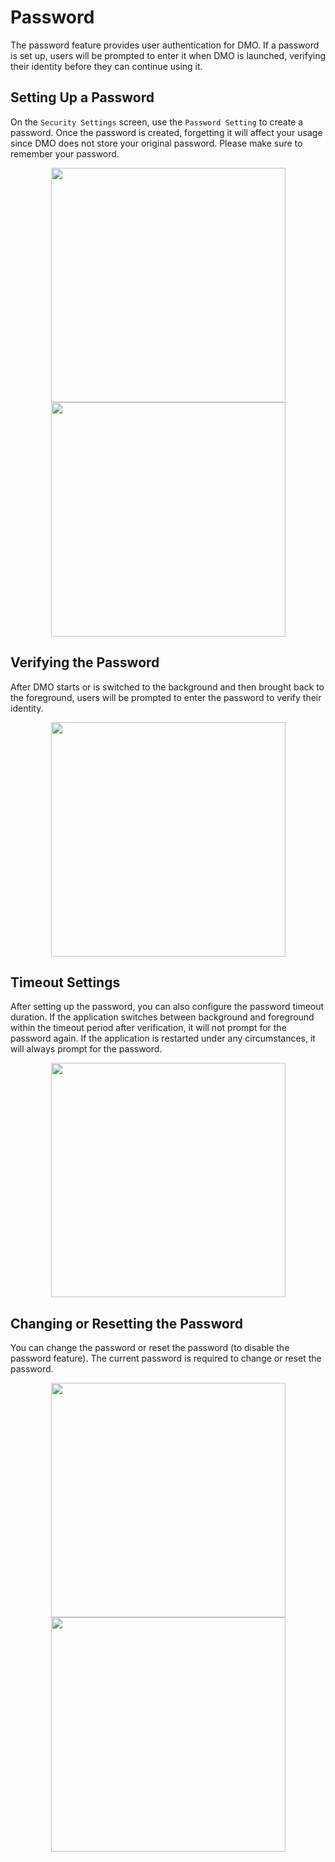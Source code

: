 # Password

The password feature provides user authentication for DMO. If a password is set up, users will be prompted to enter it when DMO is launched, verifying their identity before they can continue using it.

## Setting Up a Password

On the `Security Settings` screen, use the `Password Setting` to create a password. Once the password is created, forgetting it will affect your usage since DMO does not store your original password. Please make sure to remember your password.

<div align="center">

<img src="imgs/password-1.png" alt="" width="375">

<img src="imgs/password-2.png" alt="" width="375">

</div>

## Verifying the Password

After DMO starts or is switched to the background and then brought back to the foreground, users will be prompted to enter the password to verify their identity.

<div align="center">

<img src="imgs/password-4.png" alt="" width="375">

</div>

## Timeout Settings

After setting up the password, you can also configure the password timeout duration. If the application switches between background and foreground within the timeout period after verification, it will not prompt for the password again. If the application is restarted under any circumstances, it will always prompt for the password.

<div align="center">

<img src="imgs/password-3.png" alt="" width="375">

</div>

## Changing or Resetting the Password

You can change the password or reset the password (to disable the password feature). The current password is required to change or reset the password.

<div align="center">

<img src="imgs/password-6.png" alt="" width="375">

<img src="imgs/password-5.png" alt="" width="375">

</div>